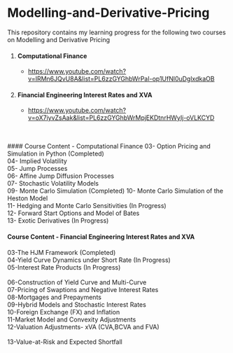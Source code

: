 # Modelling-and-Derivative-Pricing

This repository contains my learning progress for the following two courses on Modelling and Derivative Pricing
1. #### Computational Finance
    - https://www.youtube.com/watch?v=IRMn6JQvU8A&list=PL6zzGYGhbWrPaI-op1UfNl0uDglxdkaOB
2. #### Financial Engineering Interest Rates and XVA
    - https://www.youtube.com/watch?v=oX7iyvZsAak&list=PL6zzGYGhbWrMpjEKDtnrHWyIj-oVLKCYD
<br>
<br>
#### Course Content - Computational Finance
03- Option Pricing and Simulation in Python      (Completed)   <br>
04- Implied Volatility                                         <br>
05- Jump Processes                                             <br>
06- Affine Jump Diffusion Processes                            <br>
07- Stochastic Volatility Models                               <br>
09- Monte Carlo Simulation                       (Completed)    
10- Monte Carlo Simulation of the Heston Model                 <br>
11- Hedging and Monte Carlo Sensitivities        (In Progress) <br>
12- Forward Start Options and Model of Bates                   <br>
13- Exotic Derivatives                           (In Progress) <br>

#### Course Content - Financial Engineering Interest Rates and XVA
03-The HJM Framework                             (Completed)   <br>
04-Yield Curve Dynamics under Short Rate         (In Progress) <br>
05-Interest Rate Products                        (In Progress) <br>   
06-Construction of Yield Curve and Multi-Curve                 <br>
07-Pricing of Swaptions and Negative Interest Rates            <br>
08-Mortgages and Prepayments                                   <br>
09-Hybrid Models and Stochastic Interest Rates                 <br>
10-Foreign Exchange (FX) and Inflation                         <br>
11-Market Model and Convexity Adjustments                      <br>
12-Valuation Adjustments- xVA (CVA,BCVA and FVA)               <br>        
13-Value-at-Risk and Expected Shortfall                        <br>  
